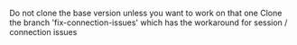 Do not clone the base version unless you want to work on that one
Clone the branch 'fix-connection-issues' which has the workaround for session / connection issues
